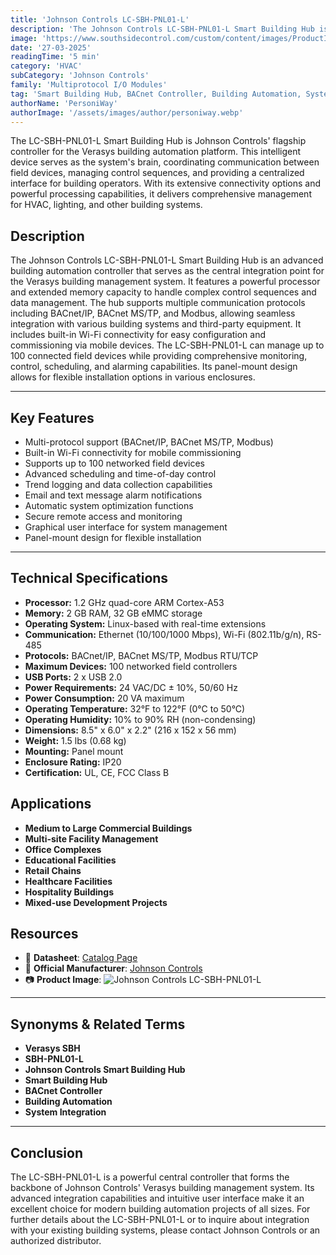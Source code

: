 ```yaml
---
title: 'Johnson Controls LC-SBH-PNL01-L'
description: 'The Johnson Controls LC-SBH-PNL01-L Smart Building Hub is an advanced building automation controller that serves as the central integration point for the Verasys building management system. It features a powerful processor and extended memory capacity to handle complex control sequences and data management. The hub supports multiple communication protocols including BACnet/IP, BACnet MS/TP, and Modbus, allowing seamless integration with various building systems and third-party equipment. It includes built-in Wi-Fi connectivity for easy configuration and commissioning via mobile devices. The LC-SBH-PNL01-L can manage up to 100 connected field devices while providing comprehensive monitoring, control, scheduling, and alarming capabilities. Its panel-mount design allows for flexible installation options in various enclosures.'
image: 'https://www.southsidecontrol.com/custom/content/images/ProductImages/01262658.PNG'
date: '27-03-2025'
readingTime: '5 min'
category: 'HVAC'
subCategory: 'Johnson Controls'
family: 'Multiprotocol I/O Modules'
tag: 'Smart Building Hub, BACnet Controller, Building Automation, System Integration'
authorName: 'PersoniWay'
authorImage: '/assets/images/author/personiway.webp'
---
```


The LC-SBH-PNL01-L Smart Building Hub is Johnson Controls' flagship controller for the Verasys building automation platform. This intelligent device serves as the system's brain, coordinating communication between field devices, managing control sequences, and providing a centralized interface for building operators. With its extensive connectivity options and powerful processing capabilities, it delivers comprehensive management for HVAC, lighting, and other building systems.
## **Description**
The Johnson Controls LC-SBH-PNL01-L Smart Building Hub is an advanced building automation controller that serves as the central integration point for the Verasys building management system. It features a powerful processor and extended memory capacity to handle complex control sequences and data management. The hub supports multiple communication protocols including BACnet/IP, BACnet MS/TP, and Modbus, allowing seamless integration with various building systems and third-party equipment. It includes built-in Wi-Fi connectivity for easy configuration and commissioning via mobile devices. The LC-SBH-PNL01-L can manage up to 100 connected field devices while providing comprehensive monitoring, control, scheduling, and alarming capabilities. Its panel-mount design allows for flexible installation options in various enclosures.

---

## **Key Features**
- Multi-protocol support (BACnet/IP, BACnet MS/TP, Modbus)
- Built-in Wi-Fi connectivity for mobile commissioning
- Supports up to 100 networked field devices
- Advanced scheduling and time-of-day control
- Trend logging and data collection capabilities
- Email and text message alarm notifications
- Automatic system optimization functions
- Secure remote access and monitoring
- Graphical user interface for system management
- Panel-mount design for flexible installation

---

## **Technical Specifications**
- **Processor:** 1.2 GHz quad-core ARM Cortex-A53
- **Memory:** 2 GB RAM, 32 GB eMMC storage
- **Operating System:** Linux-based with real-time extensions
- **Communication:** Ethernet (10/100/1000 Mbps), Wi-Fi (802.11b/g/n), RS-485
- **Protocols:** BACnet/IP, BACnet MS/TP, Modbus RTU/TCP
- **Maximum Devices:** 100 networked field controllers
- **USB Ports:** 2 x USB 2.0
- **Power Requirements:** 24 VAC/DC ± 10%, 50/60 Hz
- **Power Consumption:** 20 VA maximum
- **Operating Temperature:** 32°F to 122°F (0°C to 50°C)
- **Operating Humidity:** 10% to 90% RH (non-condensing)
- **Dimensions:** 8.5" x 6.0" x 2.2" (216 x 152 x 56 mm)
- **Weight:** 1.5 lbs (0.68 kg)
- **Mounting:** Panel mount
- **Enclosure Rating:** IP20
- **Certification:** UL, CE, FCC Class B

## **Applications**
- **Medium to Large Commercial Buildings**
- **Multi-site Facility Management**
- **Office Complexes**
- **Educational Facilities**
- **Retail Chains**
- **Healthcare Facilities**
- **Hospitality Buildings**
- **Mixed-use Development Projects**

## **Resources**
- 📄 **Datasheet**: [Catalog Page](https://docs.johnsoncontrols.com/bas/r/Verasys/en-US/Verasys-Smart-Building-Hub-SBH300-Catalog-Page/5.0/Introduction)
- 🏢 **Official Manufacturer**: [Johnson Controls](https://www.johnsoncontrols.com)
- 📷 **Product Image**:
  ![Johnson Controls LC-SBH-PNL01-L](https://docs.johnsoncontrols.com/bas/api/khub/maps/Nc6Sx2~rTDHCvPiSkgUyOQ/resources/Mod4cYgFUbpMt1q~DGeehA-Nc6Sx2~rTDHCvPiSkgUyOQ/resized-content?v=67f0c1cd767dd67f&Ft-Calling-App=ft/turnkey-portal)

---

## **Synonyms & Related Terms**
- **Verasys SBH**
- **SBH-PNL01-L**
- **Johnson Controls Smart Building Hub**
- **Smart Building Hub**
- **BACnet Controller**
- **Building Automation**
- **System Integration**

---

## **Conclusion**
The LC-SBH-PNL01-L is a powerful central controller that forms the backbone of Johnson Controls' Verasys building management system. Its advanced integration capabilities and intuitive user interface make it an excellent choice for modern building automation projects of all sizes. For further details about the LC-SBH-PNL01-L or to inquire about integration with your existing building systems, please contact Johnson Controls or an authorized distributor.